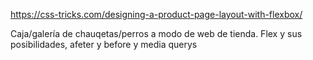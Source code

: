 https://css-tricks.com/designing-a-product-page-layout-with-flexbox/

Caja/galería de chauqetas/perros a modo de web de tienda.
Flex y sus posibilidades, afeter y before y media querys

